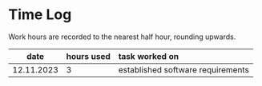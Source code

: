 # Time Log

Work hours are recorded to the nearest half hour, rounding upwards. 

| date       | hours used | task worked on |
| :--------: | :--------- | :------------- |
| 12.11.2023 | 3          | established software requirements |
